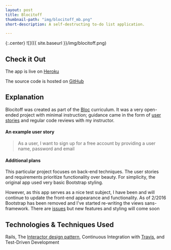 ```yaml
---
layout: post
title: Blocitoff
thumbnail-path: "img/blocitoff_mb.png"
short-description: A self-destructing to-do list application.

---
```


{:.center}
![]({{ site.baseurl }}/img/blocitoff.png)

## Check it Out

The app is live on [Heroku](https://blocitoff-nate.herokuapp.com/)

The source code is hosted on [GitHub](https://github.com/npauzenga/Blocitoff)

## Explanation

Blocitoff was created as part of the [Bloc](http://bloc.io) curriculum. It was a very open-ended project with minimal instruction; guidance came in the form of [user stories](https://www.mountaingoatsoftware.com/agile/user-stories) and regular code reviews with my instructor.

#### An example user story
>As a user, I want to sign up for a free account by providing a user name, password and email

#### Additional plans

This particular project focuses on back-end techniques. The user stories and requirements prioritize functionality over beauty. For simplicity, the original app used very basic Bootstrap styling.

However, as this app serves as a nice test subject, I have been and will continue to update the front-end appearance and functionality. As of 2/2016 Bootstrap has been removed and I've started re-writing the views sans-framework. There are [issues](https://github.com/npauzenga/Blocitoff/issues) but new features and styling will come soon

## Technologies & Techniques Used

Rails, The [Interactor design pattern](http://eng.joingrouper.com/blog/2014/03/03/rails-the-missing-parts-interactors), Continuous Integration with [Travis](https://travis-ci.org/npauzenga/Blocitoff), and Test-Driven Development
